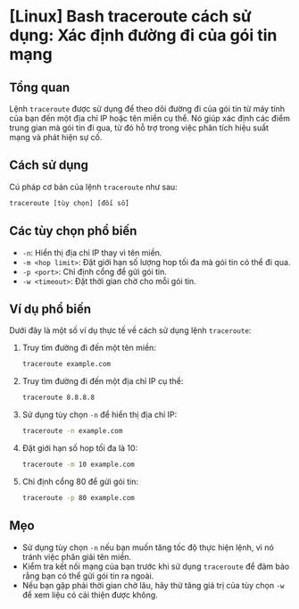 # [Linux] Bash traceroute cách sử dụng: Xác định đường đi của gói tin mạng

## Tổng quan
Lệnh `traceroute` được sử dụng để theo dõi đường đi của gói tin từ máy tính của bạn đến một địa chỉ IP hoặc tên miền cụ thể. Nó giúp xác định các điểm trung gian mà gói tin đi qua, từ đó hỗ trợ trong việc phân tích hiệu suất mạng và phát hiện sự cố.

## Cách sử dụng
Cú pháp cơ bản của lệnh `traceroute` như sau:

```bash
traceroute [tùy chọn] [đối số]
```

## Các tùy chọn phổ biến
- `-n`: Hiển thị địa chỉ IP thay vì tên miền.
- `-m <hop limit>`: Đặt giới hạn số lượng hop tối đa mà gói tin có thể đi qua.
- `-p <port>`: Chỉ định cổng để gửi gói tin.
- `-w <timeout>`: Đặt thời gian chờ cho mỗi gói tin.

## Ví dụ phổ biến
Dưới đây là một số ví dụ thực tế về cách sử dụng lệnh `traceroute`:

1. Truy tìm đường đi đến một tên miền:
   ```bash
   traceroute example.com
   ```

2. Truy tìm đường đi đến một địa chỉ IP cụ thể:
   ```bash
   traceroute 8.8.8.8
   ```

3. Sử dụng tùy chọn `-n` để hiển thị địa chỉ IP:
   ```bash
   traceroute -n example.com
   ```

4. Đặt giới hạn số hop tối đa là 10:
   ```bash
   traceroute -m 10 example.com
   ```

5. Chỉ định cổng 80 để gửi gói tin:
   ```bash
   traceroute -p 80 example.com
   ```

## Mẹo
- Sử dụng tùy chọn `-n` nếu bạn muốn tăng tốc độ thực hiện lệnh, vì nó tránh việc phân giải tên miền.
- Kiểm tra kết nối mạng của bạn trước khi sử dụng `traceroute` để đảm bảo rằng bạn có thể gửi gói tin ra ngoài.
- Nếu bạn gặp phải thời gian chờ lâu, hãy thử tăng giá trị của tùy chọn `-w` để xem liệu có cải thiện được không.